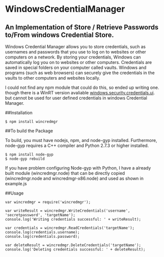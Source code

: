 #  WindowsCredentialManager

## An Implementation of Store / Retrieve Passwords to/From windows Credential Store.

Windows Credential Manager allows you to store credentials, such as usernames and passwords that you use to log on to websites or other computers on a network. By storing your credentials, Windows can automatically log you on to websites or other computers. Credentials are saved in special folders on your computer called vaults. Windows and programs (such as web browsers) can securely give the credentials in the vaults to other computers and websites locally.

I could not find any npm module that could do this, so ended up writing one. though there is a WinRT version avaliable [windows.security.credentials.ui](https://www.npmjs.com/package/windows.security.credentials.ui). but cannot be used for user defined credentials in windows Credential Manager.


##Installation

    $ npm install wincredmgr


##To build the Package

To build, you must have nodejs, npm, and node-gyp installed. Furthermore, node-gyp requires a C++ compiler and Python 2.7.3 or higher installed.

    $ npm install node-gyp
    $ node-gyp rebuild

If you have problem configuring Node-gyp with Python, I have a already built module (wincredmgr.node) that can be directly copied (wincredmgr.node and wincredmgr-x86.node) and used as shown in example.js


##Usage

    var wincredmgr = require('wincredmgr');

    var writeResult = wincredmgr.WriteCredentials('username', 'secretpassword', 'targetName');
    console.log('Writing credentials successful: ' + writeResult);

    var credentials = wincredmgr.ReadCredentials('targetName');
    console.log(credentials.username);
    console.log(credentials.password);

    var deleteResult = wincredmgr.DeleteCredentials('targetName');
    console.log('Deleting credentials successful: ' + deleteResult);
